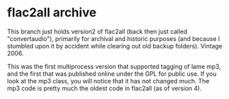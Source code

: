 # flac2all archive

This branch just holds version2 of flac2all (back then just called "convertaudio"), primarily for archival and historic purposes (and because I stumbled upon it by accident while clearing out old backup folders). Vintage 2006.

This was the first multiprocess version that supported tagging of lame mp3, and the first that was published online under the GPL for public use. If you look at the mp3 class, you will notice that it has not changed much.  The mp3 code is pretty much the oldest code in flac2all (as of version 4).
